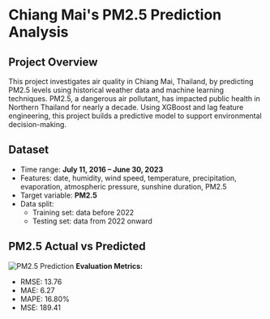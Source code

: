 # Chiang Mai's PM2.5 Prediction Analysis

## Project Overview
This project investigates air quality in Chiang Mai, Thailand, by predicting PM2.5 levels using historical weather data and machine learning techniques. PM2.5, a dangerous air pollutant, has impacted public health in Northern Thailand for nearly a decade. Using XGBoost and lag feature engineering, this project builds a predictive model to support environmental decision-making.

## Dataset
- Time range: **July 11, 2016 – June 30, 2023**
- Features: date, humidity, wind speed, temperature, precipitation, evaporation, atmospheric pressure, sunshine duration, PM2.5
- Target variable: **PM2.5**
- Data split: 
  - Training set: data before 2022
  - Testing set: data from 2022 onward

## PM2.5 Actual vs Predicted
![PM2.5 Prediction]("download.png")
**Evaluation Metrics:**
  - RMSE: 13.76
  - MAE: 6.27
  - MAPE: 16.80%
  - MSE: 189.41

